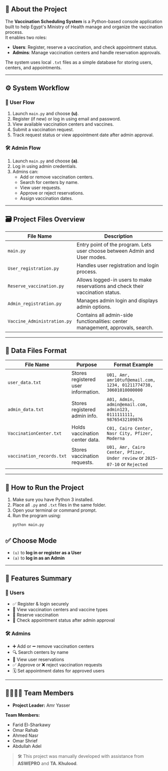 
## 📌 About the Project
The **Vaccination Scheduling System** is a Python-based console application built to help Egypt's Ministry of Health manage and organize the vaccination process.  
It enables two roles:

- **Users**: Register, reserve a vaccination, and check appointment status.
- **Admins**: Manage vaccination centers and handle reservation approvals.

The system uses local `.txt` files as a simple database for storing users, centers, and appointments.

---

## ⚙️ System Workflow

### 👤 User Flow
1. Launch `main.py` and choose **(u)**.
2. Register (if new) or log in using email and password.
3. View available vaccination centers and vaccines.
4. Submit a vaccination request.
5. Track request status or view appointment date after admin approval.

### 🛠️ Admin Flow
1. Launch `main.py` and choose **(a)**.
2. Log in using admin credentials.
3. Admins can:
   - Add or remove vaccination centers.
   - Search for centers by name.
   - View user requests.
   - Approve or reject reservations.
   - Assign vaccination dates.

---

## 🗃️ Project Files Overview

| File Name                | Description                                                                 |
|--------------------------|-----------------------------------------------------------------------------|
| `main.py`                | Entry point of the program. Lets user choose between Admin and User modes.  |
| `User_registration.py`   | Handles user registration and login process.                                |
| `Reserve_vaccination.py` | Allows logged-in users to make reservations and check their vaccination status. |
| `Admin_registration.py`  | Manages admin login and displays admin options.                             |
| `Vaccine_Administration.py` | Contains all admin-side functionalities: center management, approvals, search. |

---

## 📂 Data Files Format

| File Name               | Purpose                                  | Format Example |
|-------------------------|------------------------------------------|----------------|
| `user_data.txt`         | Stores registered user information.      | `U01, Amr, amr10tuf@email.com, 1234, 01211774738, 30601010000000` |
| `admin_data.txt`        | Stores registered admin info.            | `A01, Admin, admin@email.com, admin123, 0111111111, 98765432109876` |
| `VaccinationCenter.txt` | Holds vaccination center data.           | `C01, Cairo Center, Nasr City, Pfizer, Moderna` |
| `vaccination_records.txt` | Stores vaccination requests.           | `U01, Amr, Cairo Center, Pfizer, Under review` or `2025-07-10` or `Rejected` |

---

## 🚀 How to Run the Project

1. Make sure you have Python 3 installed.
2. Place all `.py` and `.txt` files in the same folder.
3. Open your terminal or command prompt.
4. Run the program using:
   ```bash
   python main.py
## ✅ Choose Mode

- `(u)` to **log in or register as a User**  
- `(a)` to **log in as an Admin**

---

## 🔧 Features Summary

### 👤 Users
- ✅ Register & login securely  
- 🏥 View vaccination centers and vaccine types  
- 📄 Reserve vaccination  
- 📅 Check appointment status after admin approval  

### 🛠️ Admins
- ➕ Add or ➖ remove vaccination centers  
- 🔍 Search centers by name  
- 👥 View user reservations  
- ✅ Approve or ❌ reject vaccination requests  
- 🗓️ Set appointment dates for approved users  

---

## 👨‍👩‍👧‍👦 Team Members

- **Project Leader:** Amr Yasser  

**Team Members:**
- Farid El-Sharkawy  
- Omar Rahab  
- Ahmed Nasr  
- Omar Shrief  
- Abdullah Adel  

> 🛠️ This project was manually developed with assistance from **ASWEPRO** and **TA. Khulood**.